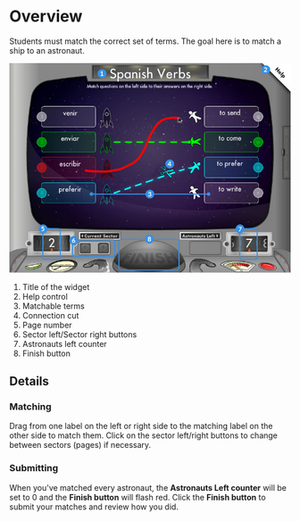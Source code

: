 # Overview #

Students must match the correct set of terms. The goal here is to match a ship to an astronaut.

![last chance cadet screen](assets/widget_guides_lastchancecadet.jpg "last chance cadet screen")

1. Title of the widget
2. Help control
3. Matchable terms
4. Connection cut
5. Page number
6. Sector left/Sector right buttons
7. Astronauts left counter
8. Finish button

## Details ##

### Matching ###

Drag from one label on the left or right side to the matching label on the other side to match them. Click on the sector left/right buttons to change between sectors (pages) if necessary.

### Submitting ###

When you've matched every astronaut, the **Astronauts Left counter** will be set to 0 and the **Finish button** will flash red. Click the **Finish button** to submit your matches and review how you did.